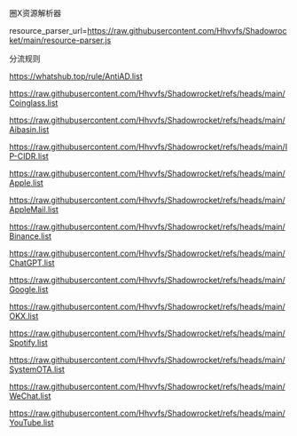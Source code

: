 圈X资源解析器

resource_parser_url=https://raw.githubusercontent.com/Hhvvfs/Shadowrocket/main/resource-parser.js

分流规则

https://whatshub.top/rule/AntiAD.list

https://raw.githubusercontent.com/Hhvvfs/Shadowrocket/refs/heads/main/Coinglass.list

https://raw.githubusercontent.com/Hhvvfs/Shadowrocket/refs/heads/main/Aibasin.list

https://raw.githubusercontent.com/Hhvvfs/Shadowrocket/refs/heads/main/IP-CIDR.list

https://raw.githubusercontent.com/Hhvvfs/Shadowrocket/refs/heads/main/Apple.list

https://raw.githubusercontent.com/Hhvvfs/Shadowrocket/refs/heads/main/AppleMail.list

https://raw.githubusercontent.com/Hhvvfs/Shadowrocket/refs/heads/main/Binance.list

https://raw.githubusercontent.com/Hhvvfs/Shadowrocket/refs/heads/main/ChatGPT.list

https://raw.githubusercontent.com/Hhvvfs/Shadowrocket/refs/heads/main/Google.list

https://raw.githubusercontent.com/Hhvvfs/Shadowrocket/refs/heads/main/OKX.list

https://raw.githubusercontent.com/Hhvvfs/Shadowrocket/refs/heads/main/Spotify.list

https://raw.githubusercontent.com/Hhvvfs/Shadowrocket/refs/heads/main/SystemOTA.list

https://raw.githubusercontent.com/Hhvvfs/Shadowrocket/refs/heads/main/WeChat.list

https://raw.githubusercontent.com/Hhvvfs/Shadowrocket/refs/heads/main/YouTube.list
